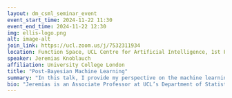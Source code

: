 ```yaml
---
layout: dm_csml_seminar_event
event_start_time: 2024-11-22 11:30
event_end_time: 2024-11-22 12:30
img: ellis-logo.png
alt: image-alt
join_link: https://ucl.zoom.us/j/7532311934
location: Function Space, UCL Centre for Artificial Intelligence, 1st Floor, 90 High Holborn, London WC1V 6BH
speaker: Jeremias Knoblauch
affiliation: University College London
title: "Post-Bayesian Machine Learning"
summary: "In this talk, I provide my perspective on the machine learning community's efforts to develop inference procedures with Bayesian characteristics that go beyond Bayes' Rule as an epistemological principle.  I will explain why these efforts are needed, as well as the forms which they take. Focusing on some of my own contributions to the field, I will trace out some of the community's most important milestones, as well as the challenges that lie ahead. Throughout, I will provide success stories of the field, and emphasise the new opportunities that open themselves up to us once we dare to go beyond orthodox Bayesian procedures."
bio: "Jeremias is an Associate Professor at UCL’s Department of Statistical Science. Prior to his current position, he was a Lecturer (07/2022-10/2024) and Biometrika Fellow in (10/2021-07/2022), also based at UCL. Before that, he was a doctoral candidate within the Oxford-Warwick Statistics programme (2016-2021) as well as the first UK-based Facebook Fellow (2020/2021). During that time, he also worked with the research arms of Amazon (2019) and DeepMind (2021)."
---
```


